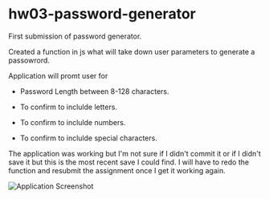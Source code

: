# hw03-password-generator
First submission of password generator.

Created a function in js what will take down user parameters to generate a passowrord.

Application will promt user for

* Password Length between 8-128 characters.

* To confirm to inclulde letters.

* To confirm to inclulde numbers.

* To confirm to inclulde special characters.

The application was working but I'm not sure if I didn't commit it or if I didn't save it but this is the most recent save I could find. I will have to redo the function and resubmit the assignment once I get it working again.


![Application Screenshot]()
